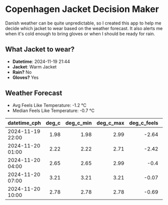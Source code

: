 
# Copenhagen Jacket Decision Maker

Danish weather can be quite unpredictable, so I created this app to help me decide which jacket to wear based on the weather forecast. 
It also alerts me when it's cold enough to bring gloves or when I should be ready for rain.

## What Jacket to wear?

- **Datetime**: 2024-11-19 21:44
- **Jacket**: Warm Jacket
- **Rain?** No
- **Gloves?** Yes

## Weather Forecast
- Avg Feels Like Temperature: -1.2 °C
- Median Feels Like Temperature: -0.7 °C

| datetime_cph     |   deg_c |   deg_c_min |   deg_c_max |   deg_c_feels | weather   | wind   | rain   |
|:-----------------|--------:|------------:|------------:|--------------:|:----------|:-------|:-------|
| 2024-11-19 22:00 |    1.98 |        1.98 |        2.99 |         -2.64 | Snow      | Medium | None   |
| 2024-11-20 01:00 |    2.22 |        2.22 |        2.71 |         -2.42 | Snow      | Medium | None   |
| 2024-11-20 04:00 |    2.65 |        2.65 |        2.99 |         -0.4  | Snow      | Low    | None   |
| 2024-11-20 07:00 |    3.21 |        3.21 |        3.21 |         -0.07 | Clouds    | Low    | None   |
| 2024-11-20 10:00 |    2.78 |        2.78 |        2.78 |         -0.69 | Snow      | Low    | None   |
        